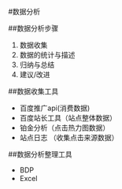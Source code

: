 #数据分析

##数据分析步骤
1. 数据收集
2. 数据的统计与描述
3. 归纳与总结
4. 建议/改进

##数据收集工具
- 百度推广api(消费数据)
- 百度站长工具（站点整体数据）
- 铂金分析（点击热力图数据）
- 站点日志 （收集点击来源数据）

##数据分析整理工具
- BDP
- Excel

